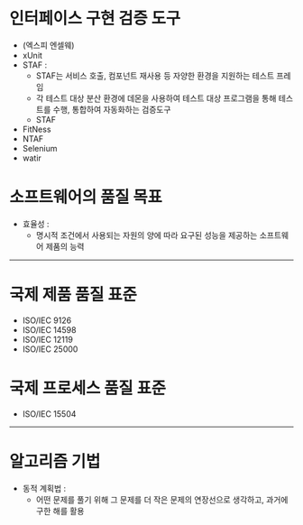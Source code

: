 # 인터페이스 구현 검증 도구
* (엑스피 엔셀웨)
* xUnit
* STAF :
  * STAF는 서비스 호출, 컴포넌트 재사용 등 자양한 환경을 지원하는 테스트 프레임
  * 각 테스트 대상 분산 환경에 데몬을 사용하여 테스트 대상 프로그램을 통해 테스트를 수행, 통합하여 자동화하는 검증도구
  * STAF
* FitNess
* NTAF
* Selenium
* watir

# 소프트웨어의 품질 목표
* 효율성 :
  * 명시적 조건에서 사용되는 자원의 양에 따라 요구된 성능을 제공하는 소프트웨어 제품의 능력

---
# 국제 제품 품질 표준
* ISO/IEC 9126
* ISO/IEC 14598
* ISO/IEC 12119
* ISO/IEC 25000

# 국제 프로세스 품질 표준
* ISO/IEC 15504
---

# 알고리즘 기법
* 동적 계획법 :
  * 어떤 문제를 풀기 위해 그 문제를 더 작은 문제의 연장선으로 생각하고, 과거에 구한 해를 활용